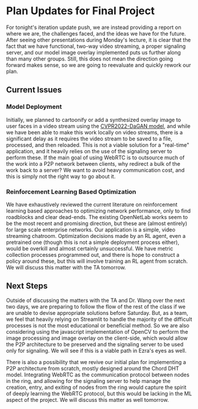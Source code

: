 # Plan Updates for Final Project

For tonight's iteration update push, we are instead providing a report on where we are, the challenges faced, and the ideas we have for the future. After seeing other presentations during Monday's lecture, it is clear that the fact that we have functional, two-way video streaming, a proper signaling server, and our model image overlay implemented puts us further along than many other groups. Still, this does not mean the direction going forward makes sense, so we are going to reevaluate and quickly rework our plan.

## Current Issues

### Model Deployment

Initially, we planned to cartoonify or add a synthesized overlay image to user faces in a video stream using the [CVPR2022-DaGAN model](https://github.com/harlanhong/CVPR2022-DaGAN), and while we have been able to make this work locally on video streams, there is a significant delay as it requires the video stream to be saved to a file, processed, and then reloaded. This is not a viable solution for a "real-time" application, and it heavily relies on the use of the signaling server to perform these. If the main goal of using WebRTC is to outsource much of the work into a P2P network between clients, why redirect a bulk of the work back to a server? We want to avoid heavy communication cost, and this is simply not the right way to go about it.

### Reinforcement Learning Based Optimization

We have exhaustively reviewed the current literature on reinforcement learning based approaches to optimizing network performance, only to find roadblocks and clear dead-ends. The existing OpenNetLab works seem to be the most recent and promising direction, but these are (almost entirely) for large scale enterprise networks. Our application is a simple, video streaming chatroom. Optimization decisions made by an RL agent, even a pretrained one (though this is not a simple deployment process either), would be overkill and almost certainly unsuccessful. We have metric collection processes programmed out, and there is hope to construct a policy around these, but this will involve training an RL agent from scratch. We will discuss this matter with the TA tomorrow.

## Next Steps

Outside of discussing the matters with the TA and Dr. Wang over the next two days, we are preparing to follow the flow of the rest of the class if we are unable to devise appropriate solutions before Saturday. But, as a team, we feel that heavily relying on Streamlit to handle the majority of the difficult processes is not the most educational or beneficial method. So we are also considering using the javascript implementation of OpenCV to perform the image processing and image overlay on the client-side, which would allow the P2P architecture to be preserved and the signaling server to be used only for signaling. We will see if this is a viable path in Ezra's eyes as well.

There is also a possibility that we revive our initial plan for implementing a P2P architecture from scratch, mostly designed around the Chord DHT model. Integrating WebRTC as the communication protocol between nodes in the ring, and allowing for the signaling server to help manage the creation, entry, and exiting of nodes from the ring would capture the spirit of deeply learning the WebRTC protocol, but this would be lacking in the ML aspect of the project. We will discuss this matter as well tomorrow.
